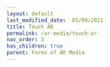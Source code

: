 ```yaml
---
layout: default
last_modified_date:  03/09/2021
title: Touch AR
permalink: /ar-media/touch-ar
nav_order: 3
has_children: true
parent: Forms of AR Media
---
```


